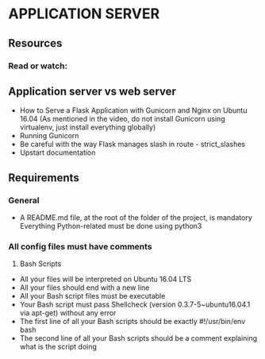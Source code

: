 # APPLICATION SERVER

## Resources

### Read or watch:

## Application server vs web server

* How to Serve a Flask Application with Gunicorn and Nginx on Ubuntu 16.04 (As mentioned in the video, do not install Gunicorn using virtualenv, just install everything globally)
* Running Gunicorn
* Be careful with the way Flask manages slash in route - strict_slashes
* Upstart documentation

## Requirements
### General
* A README.md file, at the root of the folder of the project, is mandatory
Everything Python-related must be done using python3

### All config files must have comments

1. Bash Scripts
* All your files will be interpreted on Ubuntu 16.04 LTS
* All your files should end with a new line
* All your Bash script files must be executable
* Your Bash script must pass Shellcheck (version 0.3.7-5~ubuntu16.04.1 via apt-get) without any error
* The first line of all your Bash scripts should be exactly #!/usr/bin/env bash
* The second line of all your Bash scripts should be a comment explaining what is the script doing
